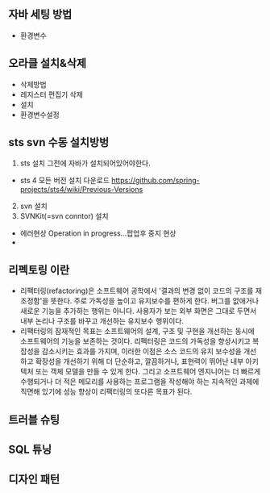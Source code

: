 ## 자바 세팅 방법
- 환경변수

## 오라클 설치&삭제
- 삭제방법
- 레지스터 편집기 삭제
- 설치
- 환경변수설정

## sts svn 수동 설치방벙
1) sts 설치 그전에 자바가 설치되어있어야한다. 
  - sts 4 모든 버전 설치 다운로드
    https://github.com/spring-projects/sts4/wiki/Previous-Versions
2) svn 설치
3) SVNKit(=svn conntor) 설치

- 에러현상 Operation in progress...팝업후 중지 현상
-  

## 리펙토링 이란
  - 리팩터링(refactoring)은 소프트웨어 공학에서 '결과의 변경 없이 코드의 구조를 재조정함'을 뜻한다. 주로 가독성을 높이고 유지보수를 편하게 한다. 버그를 없애거나 새로운 기능을 추가하는 행위는 아니다. 사용자가 보는 외부 화면은 그대로 두면서 내부 논리나 구조를 바꾸고 개선하는 유지보수 행위이다. 
  - 리팩터링의 잠재적인 목표는 소프트웨어의 설계, 구조 및 구현을 개선하는 동시에 소프트웨어의 기능을 보존하는 것이다. 리펙터링은 코드의 가독성을 향상시키고 복잡성을 감소시키는 효과를 가지며, 이러한 이점은 소스 코드의 유지 보수성을 개선하고 확장성을 개선하기 위해 더 단순하고, 깔끔하거나, 표현력이 뛰어난 내부 아키텍처 또는 객체 모델을 만들 수 있게 한다. 그리고 소프트웨어 엔지니어는 더 빠르게 수행되거나 더 적은 메모리를 사용하는 프로그램을 작성해야 하는 지속적인 과제에 직면해 있기에 성능 향상이 리팩터링의 또다른 목표가 된다.




## 트러블 슈팅

## SQL 튜닝

## 디자인 패턴
